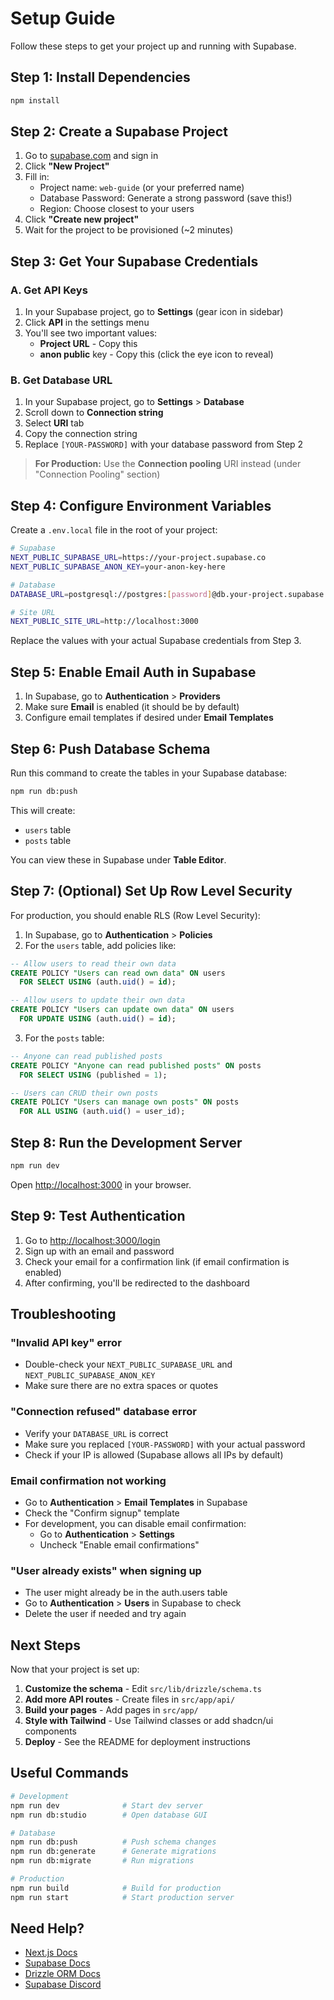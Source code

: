# Setup Guide

Follow these steps to get your project up and running with Supabase.

## Step 1: Install Dependencies

```bash
npm install
```

## Step 2: Create a Supabase Project

1. Go to [supabase.com](https://supabase.com) and sign in
2. Click **"New Project"**
3. Fill in:
   - Project name: `web-guide` (or your preferred name)
   - Database Password: Generate a strong password (save this!)
   - Region: Choose closest to your users
4. Click **"Create new project"**
5. Wait for the project to be provisioned (~2 minutes)

## Step 3: Get Your Supabase Credentials

### A. Get API Keys

1. In your Supabase project, go to **Settings** (gear icon in sidebar)
2. Click **API** in the settings menu
3. You'll see two important values:
   - **Project URL** - Copy this
   - **anon public** key - Copy this (click the eye icon to reveal)

### B. Get Database URL

1. In your Supabase project, go to **Settings** > **Database**
2. Scroll down to **Connection string**
3. Select **URI** tab
4. Copy the connection string
5. Replace `[YOUR-PASSWORD]` with your database password from Step 2

> **For Production:** Use the **Connection pooling** URI instead (under "Connection Pooling" section)

## Step 4: Configure Environment Variables

Create a `.env.local` file in the root of your project:

```bash
# Supabase
NEXT_PUBLIC_SUPABASE_URL=https://your-project.supabase.co
NEXT_PUBLIC_SUPABASE_ANON_KEY=your-anon-key-here

# Database
DATABASE_URL=postgresql://postgres:[password]@db.your-project.supabase.co:5432/postgres

# Site URL
NEXT_PUBLIC_SITE_URL=http://localhost:3000
```

Replace the values with your actual Supabase credentials from Step 3.

## Step 5: Enable Email Auth in Supabase

1. In Supabase, go to **Authentication** > **Providers**
2. Make sure **Email** is enabled (it should be by default)
3. Configure email templates if desired under **Email Templates**

## Step 6: Push Database Schema

Run this command to create the tables in your Supabase database:

```bash
npm run db:push
```

This will create:

- `users` table
- `posts` table

You can view these in Supabase under **Table Editor**.

## Step 7: (Optional) Set Up Row Level Security

For production, you should enable RLS (Row Level Security):

1. In Supabase, go to **Authentication** > **Policies**
2. For the `users` table, add policies like:

```sql
-- Allow users to read their own data
CREATE POLICY "Users can read own data" ON users
  FOR SELECT USING (auth.uid() = id);

-- Allow users to update their own data
CREATE POLICY "Users can update own data" ON users
  FOR UPDATE USING (auth.uid() = id);
```

3. For the `posts` table:

```sql
-- Anyone can read published posts
CREATE POLICY "Anyone can read published posts" ON posts
  FOR SELECT USING (published = 1);

-- Users can CRUD their own posts
CREATE POLICY "Users can manage own posts" ON posts
  FOR ALL USING (auth.uid() = user_id);
```

## Step 8: Run the Development Server

```bash
npm run dev
```

Open [http://localhost:3000](http://localhost:3000) in your browser.

## Step 9: Test Authentication

1. Go to [http://localhost:3000/login](http://localhost:3000/login)
2. Sign up with an email and password
3. Check your email for a confirmation link (if email confirmation is enabled)
4. After confirming, you'll be redirected to the dashboard

## Troubleshooting

### "Invalid API key" error

- Double-check your `NEXT_PUBLIC_SUPABASE_URL` and `NEXT_PUBLIC_SUPABASE_ANON_KEY`
- Make sure there are no extra spaces or quotes

### "Connection refused" database error

- Verify your `DATABASE_URL` is correct
- Make sure you replaced `[YOUR-PASSWORD]` with your actual password
- Check if your IP is allowed (Supabase allows all IPs by default)

### Email confirmation not working

- Go to **Authentication** > **Email Templates** in Supabase
- Check the "Confirm signup" template
- For development, you can disable email confirmation:
  - Go to **Authentication** > **Settings**
  - Uncheck "Enable email confirmations"

### "User already exists" when signing up

- The user might already be in the auth.users table
- Go to **Authentication** > **Users** in Supabase to check
- Delete the user if needed and try again

## Next Steps

Now that your project is set up:

1. **Customize the schema** - Edit `src/lib/drizzle/schema.ts`
2. **Add more API routes** - Create files in `src/app/api/`
3. **Build your pages** - Add pages in `src/app/`
4. **Style with Tailwind** - Use Tailwind classes or add shadcn/ui components
5. **Deploy** - See the README for deployment instructions

## Useful Commands

```bash
# Development
npm run dev              # Start dev server
npm run db:studio        # Open database GUI

# Database
npm run db:push          # Push schema changes
npm run db:generate      # Generate migrations
npm run db:migrate       # Run migrations

# Production
npm run build            # Build for production
npm run start            # Start production server
```

## Need Help?

- [Next.js Docs](https://nextjs.org/docs)
- [Supabase Docs](https://supabase.com/docs)
- [Drizzle ORM Docs](https://orm.drizzle.team/docs)
- [Supabase Discord](https://discord.supabase.com)
